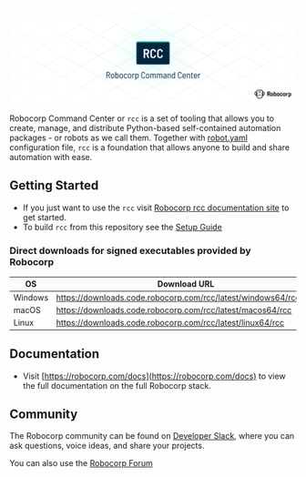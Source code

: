 ![Robocorp Command Center (RCC)](/docs/title.png)

Robocorp Command Center or `rcc` is a set of tooling that allows you to create, manage, and distribute Python-based self-contained automation packages - or robots as we call them. Together with [robot.yaml](https://robocorp.com/docs/setup/robot-yaml-format) configuration file, `rcc` is a foundation that allows anyone to build and share automation with ease.

## Getting Started

* If you just want to use the `rcc` visit [Robocorp rcc documentation site](https://robocorp.com/docs/product-manuals/robocorp-cli) to get started.
* To build `rcc` from this repository see the [Setup Guide](/docs/BUILD.md)

### Direct downloads for signed executables provided by Robocorp

| OS      | Download URL                                                     |
| ------- | ---------------------------------------------------------------- |
| Windows | https://downloads.code.robocorp.com/rcc/latest/windows64/rcc.exe |
| macOS   | https://downloads.code.robocorp.com/rcc/latest/macos64/rcc       |
| Linux   | https://downloads.code.robocorp.com/rcc/latest/linux64/rcc       |

## Documentation

* Visit [https://robocorp.com/docs](https://robocorp.com/docs) to view the full documentation on the full Robocorp stack.

## Community

The Robocorp community can be found on [Developer Slack](https://robocorp-developers.slack.com), where you can ask questions, voice ideas, and share your projects.

You can also use the [Robocorp Forum](https://forum.robocorp.com)
